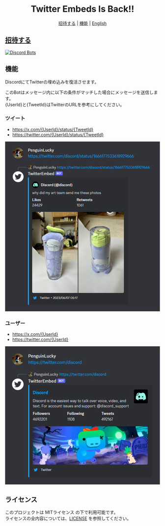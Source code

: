 <div align="center">
  <h1>Twitter Embeds Is Back!!</h1>

[招待する](https://discord.com/api/oauth2/authorize?client_id=1166385565072113705&permissions=274877990912&scope=bot) |
[機能](#features) |
[English](README.md)

</div>

## [招待する](https://discord.com/api/oauth2/authorize?client_id=1166385565072113705&permissions=274877990912&scope=bot)
[![Discord Bots](https://top.gg/api/widget/1166385565072113705.svg)](https://top.gg/bot/1166385565072113705)

## 機能
DiscordにてTwitterの埋め込みを復活させます。

このBotはメッセージ内に以下の条件がマッチした場合にメッセージを送信します。<br />
{UserId}と{TweetId}はTwitterのURLを参考にしてください。

### ツイート
- https://x.com/{UserId}/status/{TweetId}
- https://twitter.com/{UserId}/status/{TweetId}

![Tweet](./images/tweet.png)

### ユーザー
- https://x.com/{UserId}
- https://twitter.com/{UserId}

![User](./images/user.png)

## ライセンス
このプロジェクトは MITライセンス の下で利用可能です。<br />
ライセンスの全内容については、[LICENSE](LICENSE) を参照してください。